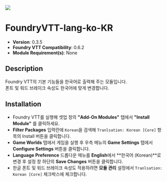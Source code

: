 ![](https://img.shields.io/badge/Foundry-v0.6.2-informational)

# FoundryVTT-lang-ko-KR

* **Version**: 0.3.5
* **Foundry VTT Compatibility**: 0.6.2
* **Module Requirement(s)**: None

## Description

Foundry VTT의 기본 기능들을 한국어로 출력해 주는 모듈입니다.  
폰트 및 워드 브레이크 속성도 한국어에 맞게 변경합니다.

## Installation

* Foundry VTT를 실행해 셋업 창의 **"Add-On Modules"** 탭에서 **"Install Module"** 를 클릭하세요.
* **Filter Packages** 입력란에 `Korean`을 검색해 `Tranlsation: Korean [Core]` 항목의 Install 버튼을 클릭합니다.
* **Game Worlds** 탭에서 게임을 실행 후 우측 메뉴의 **Game Settings** 탭에서 **Configure Settings** 버튼을 클릭합니다.
* **Language Preference** 드롭다운 메뉴를 **English**에서 **한국어 (Korean)**로 변경 후 설정 창 하단의 **Save Changes** 버튼을 클릭합니다.
* 한글 폰트 및 워드 브레이크 속성도 적용하려면 **모듈 관리** 설정에서 `Tranlsation: Korean [Core]` 체크박스에 체크합니다.
